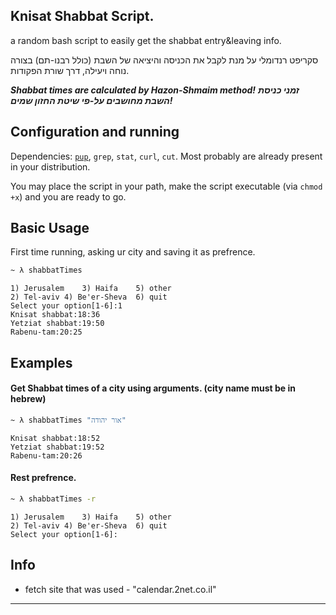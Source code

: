  Knisat Shabbat Script.
-------------------------
a random bash script to easily get the shabbat entry&amp;leaving info.

סקריפט רנדומלי על מנת לקבל את הכניסה והיציאה של השבת (כולל רבנו-תם) בצורה נוחה ויעילה, דרך שורת הפקודות.


***Shabbat times are calculated by Hazon-Shmaim method!***
***זמני כניסת השבת מחושבים על-פי שיטת החזון שמים!***

Configuration and running
-------------------------
Dependencies: [`pup`](https://github.com/ericchiang/pup "Pup's Repository"), `grep`, `stat`, `curl`, `cut`. Most probably are already present in your distribution.

You may place the script in your path, make the script executable (via `chmod +x`) and you are ready to go.


Basic Usage
-------------------------
First time running, asking ur city and saving it as prefrence.
```bash
~ λ shabbatTimes
```
```
1) Jerusalem	3) Haifa	5) other
2) Tel-aviv	4) Be'er-Sheva	6) quit
Select your option[1-6]:1
Knisat shabbat:18:36
Yetziat shabbat:19:50
Rabenu-tam:20:25
```


Examples
-------------------------
#### Get Shabbat times of a city using arguments. (city name must be in hebrew)
```bash
~ λ shabbatTimes "אור יהודה"
```
```
Knisat shabbat:18:52
Yetziat shabbat:19:52
Rabenu-tam:20:26
```

#### Rest prefrence.
```bash
~ λ shabbatTimes -r
```
```
1) Jerusalem	3) Haifa	5) other
2) Tel-aviv	4) Be'er-Sheva	6) quit
Select your option[1-6]:
```

Info
-----
* fetch site that was used - "calendar.2net.co.il"

***
